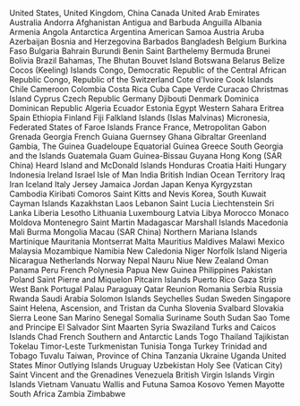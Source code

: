 United States,
United Kingdom,
China
Canada
United Arab Emirates
Australia
Andorra
Afghanistan
Antigua and Barbuda
Anguilla
Albania
Armenia
Angola
Antarctica
Argentina
American Samoa
Austria
Aruba
Azerbaijan
Bosnia and Herzegovina
Barbados
Bangladesh
Belgium
Burkina Faso
Bulgaria
Bahrain
Burundi
Benin
Saint Barthelemy
Bermuda
Brunei
Bolivia
Brazil
Bahamas, The
Bhutan
Bouvet Island
Botswana
Belarus
Belize
Cocos (Keeling) Islands
Congo, Democratic Republic of the
Central African Republic
Congo, Republic of the
Switzerland
Cote d'Ivoire
Cook Islands
Chile
Cameroon
Colombia
Costa Rica
Cuba
Cape Verde
Curacao
Christmas Island
Cyprus
Czech Republic
Germany
Djibouti
Denmark
Dominica
Dominican Republic
Algeria
Ecuador
Estonia
Egypt
Western Sahara
Eritrea
Spain
Ethiopia
Finland
Fiji
Falkland Islands (Islas Malvinas)
Micronesia, Federated States of
Faroe Islands
France
France, Metropolitan
Gabon
Grenada
Georgia
French Guiana
Guernsey
Ghana
Gibraltar
Greenland
Gambia, The
Guinea
Guadeloupe
Equatorial Guinea
Greece
South Georgia and the Islands
Guatemala
Guam
Guinea-Bissau
Guyana
Hong Kong (SAR China)
Heard Island and McDonald Islands
Honduras
Croatia
Haiti
Hungary
Indonesia
Ireland
Israel
Isle of Man
India
British Indian Ocean Territory
Iraq
Iran
Iceland
Italy
Jersey
Jamaica
Jordan
Japan
Kenya
Kyrgyzstan
Cambodia
Kiribati
Comoros
Saint Kitts and Nevis
Korea, South
Kuwait
Cayman Islands
Kazakhstan
Laos
Lebanon
Saint Lucia
Liechtenstein
Sri Lanka
Liberia
Lesotho
Lithuania
Luxembourg
Latvia
Libya
Morocco
Monaco
Moldova
Montenegro
Saint Martin
Madagascar
Marshall Islands
Macedonia
Mali
Burma
Mongolia
Macau (SAR China)
Northern Mariana Islands
Martinique
Mauritania
Montserrat
Malta
Mauritius
Maldives
Malawi
Mexico
Malaysia
Mozambique
Namibia
New Caledonia
Niger
Norfolk Island
Nigeria
Nicaragua
Netherlands
Norway
Nepal
Nauru
Niue
New Zealand
Oman
Panama
Peru
French Polynesia
Papua New Guinea
Philippines
Pakistan
Poland
Saint Pierre and Miquelon
Pitcairn Islands
Puerto Rico
Gaza Strip
West Bank
Portugal
Palau
Paraguay
Qatar
Reunion
Romania
Serbia
Russia
Rwanda
Saudi Arabia
Solomon Islands
Seychelles
Sudan
Sweden
Singapore
Saint Helena, Ascension, and Tristan da Cunha
Slovenia
Svalbard
Slovakia
Sierra Leone
San Marino
Senegal
Somalia
Suriname
South Sudan
Sao Tome and Principe
El Salvador
Sint Maarten
Syria
Swaziland
Turks and Caicos Islands
Chad
French Southern and Antarctic Lands
Togo
Thailand
Tajikistan
Tokelau
Timor-Leste
Turkmenistan
Tunisia
Tonga
Turkey
Trinidad and Tobago
Tuvalu
Taiwan, Province of China
Tanzania
Ukraine
Uganda
United States Minor Outlying Islands
Uruguay
Uzbekistan
Holy See (Vatican City)
Saint Vincent and the Grenadines
Venezuela
British Virgin Islands
Virgin Islands
Vietnam
Vanuatu
Wallis and Futuna
Samoa
Kosovo
Yemen
Mayotte
South Africa
Zambia
Zimbabwe
